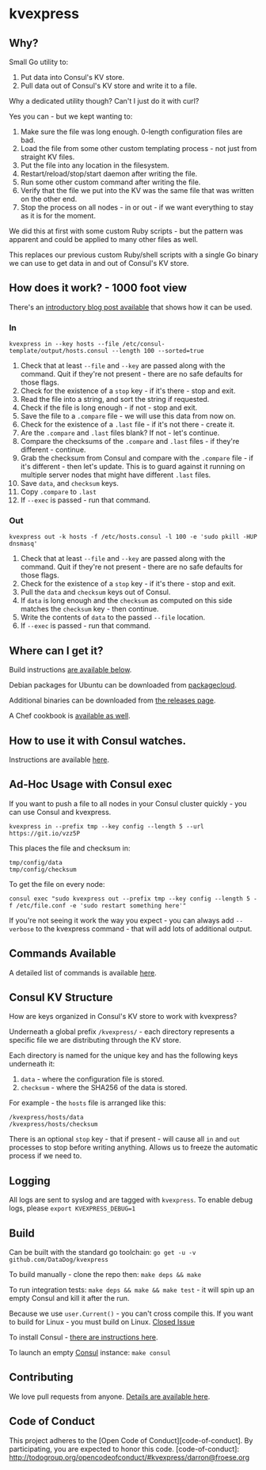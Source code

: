 kvexpress
===============

## Why?

Small Go utility to:

1. Put data into Consul's KV store.
2. Pull data out of Consul's KV store and write it to a file.

Why a dedicated utility though? Can't I just do it with curl?

Yes you can - but we kept wanting to:

1. Make sure the file was long enough. 0-length configuration files are bad.
2. Load the file from some other custom templating process - not just from straight KV files.
3. Put the file into any location in the filesystem.
4. Restart/reload/stop/start daemon after writing the file.
5. Run some other custom command after writing the file.
6. Verify that the file we put into the KV was the same file that was written on the other end.
7. Stop the process on all nodes - in or out - if we want everything to stay as it is for the moment.

We did this at first with some custom Ruby scripts - but the pattern was apparent and could be applied to many other files as well.

This replaces our previous custom Ruby/shell scripts with a single Go binary we can use to get data in and out of Consul's KV store.

## How does it work? - 1000 foot view

There's an [introductory blog post available](https://blog.froese.org/2016/01/25/kvexpress-transporting-config-through-consul/) that shows how it can be used.

### In

`kvexpress in --key hosts --file /etc/consul-template/output/hosts.consul --length 100 --sorted=true`

1. Check that at least `--file` and `--key` are passed along with the command. Quit if they're not present - there are no safe defaults for those flags.
2. Check for the existence of a `stop` key - if it's there - stop and exit.
3. Read the file into a string, and sort the string if requested.
4. Check if the file is long enough - if not - stop and exit.
5. Save the file to a `.compare` file - we will use this data from now on.
6. Check for the existence of a `.last` file - if it's not there - create it.
7. Are the `.compare` and `.last` files blank? If not - let's continue.
8. Compare the checksums of the `.compare` and `.last` files - if they're different - continue.
9. Grab the checksum from Consul and compare with the `.compare` file - if it's different - then let's update. This is to guard against it running on multiple server nodes that might have different `.last` files.
10. Save `data`, and `checksum` keys.
11. Copy `.compare` to `.last`
12. If `--exec` is passed - run that command.

### Out

`kvexpress out -k hosts -f /etc/hosts.consul -l 100 -e 'sudo pkill -HUP dnsmasq'`

1. Check that at least `--file` and `--key` are passed along with the command. Quit if they're not present - there are no safe defaults for those flags.
2. Check for the existence of a `stop` key - if it's there - stop and exit.
3. Pull the `data` and `checksum` keys out of Consul.
4. If `data` is long enough and the `checksum` as computed on this side matches the `checksum` key - then continue.
5. Write the contents of `data` to the passed `--file` location.
6. If `--exec` is passed - run that command.

## Where can I get it?

Build instructions [are available below](#build).

Debian packages for Ubuntu can be downloaded from [packagecloud](https://packagecloud.io/kvexpress/kvexpress).

Additional binaries can be downloaded from [the releases page](https://github.com/DataDog/kvexpress/releases).

A Chef cookbook is [available as well](https://github.com/DataDog/kvexpress-cookbook).

## How to use it with Consul watches.

Instructions are available [here](https://github.com/DataDog/kvexpress-cookbook#default-usage-with-a-consul-watch).

## Ad-Hoc Usage with Consul exec

If you want to push a file to all nodes in your Consul cluster quickly - you can use Consul and kvexpress.

`kvexpress in --prefix tmp --key config --length 5 --url https://git.io/vzz5P`

This places the file and checksum in:

```
tmp/config/data
tmp/config/checksum
```

To get the file on every node:

`consul exec "sudo kvexpress out --prefix tmp --key config --length 5 -f /etc/file.conf -e 'sudo restart something here'"`

If you're not seeing it work the way you expect - you can always add `--verbose` to the kvexpress command - that will add lots of additional output.

## Commands Available

A detailed list of commands is available [here](https://github.com/DataDog/kvexpress/tree/master/docs/cli.md).

## Consul KV Structure

How are keys organized in Consul's KV store to work with kvexpress?

Underneath a global prefix `/kvexpress/` - each directory represents a specific file we are distributing through the KV store.

Each directory is named for the unique key and has the following keys underneath it:

1. `data` - where the configuration file is stored.
2. `checksum` - where the SHA256 of the data is stored.

For example - the `hosts` file is arranged like this:

```
/kvexpress/hosts/data
/kvexpress/hosts/checksum
```

There is an optional `stop` key - that if present - will cause all `in` and `out` processes to stop before writing anything. Allows us to freeze the automatic process if we need to.

## Logging

All logs are sent to syslog and are tagged with `kvexpress`. To enable debug logs, please `export KVEXPRESS_DEBUG=1`

## Build

Can be built with the standard go toolchain: `go get -u -v github.com/DataDog/kvexpress`

To build manually - clone the repo then: `make deps && make`

To run integration tests: `make deps && make && make test` - it will spin up an empty Consul and kill it after the run.

Because we use `user.Current()` - you can't cross compile this. If you want to build for Linux - you must build on Linux. [Closed Issue](https://github.com/DataDog/kvexpress/issues/51#issuecomment-170307910)

To install Consul - [there are instructions here](https://www.consul.io/intro/getting-started/install.html).

To launch an empty [Consul](https://www.consul.io/) instance: `make consul`

## Contributing

We love pull requests from anyone. [Details are available here](https://github.com/DataDog/kvexpress/blob/master/CONTRIBUTING.md).

## Code of Conduct

This project adheres to the [Open Code of Conduct][code-of-conduct]. By participating, you are expected to honor this code.
[code-of-conduct]: http://todogroup.org/opencodeofconduct/#kvexpress/darron@froese.org

